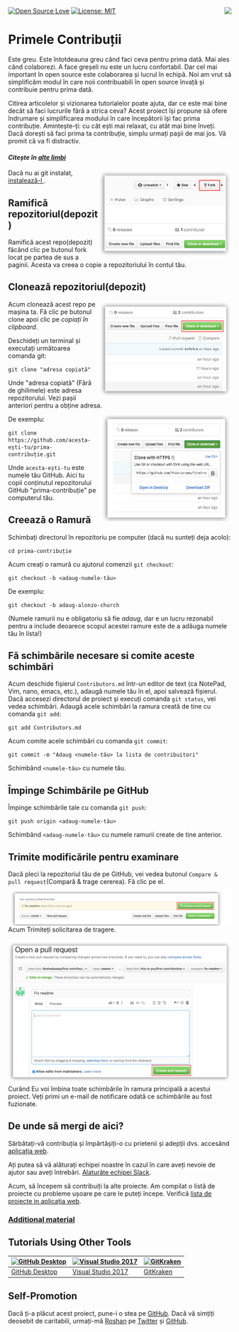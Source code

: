 [![Open Source Love](https://badges.frapsoft.com/os/v1/open-source.svg?v=103)](https://github.com/ellerbrock/open-source-badges/)
[<img align="right" src="https://firstcontributions.herokuapp.com/badge.svg">](https://firstcontributions.herokuapp.com)
[![License: MIT](https://img.shields.io/badge/License-MIT-green.svg)](https://opensource.org/licenses/MIT)


# Primele Contribuții

Este greu. Este întotdeauna greu când faci ceva pentru prima dată. Mai ales când colaborezi. A face greșeli nu este un lucru confortabil. Dar cel mai important în open source este colaborarea și lucrul în echipă. Noi am vrut să simplificăm modul în care noii contribuabili în open source învață și contribuie pentru prima dată.

Citirea articolelor și vizionarea tutorialelor poate ajuta, dar ce este mai bine decât să faci lucrurile fără a strica ceva? Acest proiect își propune să ofere îndrumare și simplificarea modului în care începătorii își fac prima contribuție. Amintește-ți: cu cât ești mai relaxat, cu atât mai bine înveți. Dacă dorești să faci prima ta contribuție, simplu urmați pașii de mai jos. Vă promit că va fi distractiv.

#### *Citește în [alte limbi](Translations.md)* 

<img align="right" width="300" src="../assets/fork.png" alt="fork this repository" />

Dacă nu ai git instalat, [ instalează-l ]( https://help.github.com/articles/set-up-git/ ).

## Ramifică repozitoriul(depozit)

Ramifică acest repo(depozit) făcând clic pe butonul fork locat pe partea de sus a paginii.
Acesta va creea o copie a repozitoriului în contul tău.

## Clonează repozitoriul(depozit)

<img align="right" width="300" src="../assets/clone.png" alt="clone this repository" />

Acum clonează acest repo pe mașina ta. Fă clic pe butonul clone apoi clic pe *copiați în clipboard*.

Deschideți un terminal și executați următoarea comanda git: 

```
git clone "adresa copiată"
```
Unde "adresa copiată" (Fără de ghilimele) este adresa repozitorului. Vezi pașii anteriori pentru a obține adresa.

<img align="right" width="300" src="../assets/copy-to-clipboard.png" alt="copy URL to clipboard" />

De exemplu:
```
git clone https://github.com/acesta-ești-tu/prima-contribuție.git
```
Unde `acesta-ești-tu` este numele tău GitHub. Aici tu copii conținutul repozitorului GitHub "prima-contribuție" pe computerul tău.

## Creează o Ramură

Schimbați directorul în repozitoriu pe computer (dacă nu sunteți deja acolo):

```
cd prima-contribuție
```
Acum creați o ramură cu ajutorul comenzii `git checkout`:
```
git checkout -b <adaug-numele-tău>
```

De exemplu:
```
git checkout -b adaug-alonzo-church
```
(Numele ramurii nu e obligatoriu să fie *adaug*, dar e un lucru rezonabil pentru a include deoarece scopul acestei ramure este de a adăuga numele tău în lista!)

## Fă schimbările necesare si comite aceste schimbări

Acum deschide fișierul `Contributors.md` într-un editor de text (ca NotePad, Vim, nano, emacs, etc.), adaugă numele tău în el, apoi salvează fișierul. Dacă accesezi directorul de proiect și execuți comanda `git status`, vei vedea schimbări. Adaugă acele schimbări la ramura creată de tine cu comanda `git add`:
```
git add Contributors.md
```

Acum comite acele schimbări cu comanda `git commit`:
```
git commit -m "Adaug <numele-tău> la lista de contribuitori"
```
Schimbând `<numele-tău>` cu numele tău.

## Împinge Schimbările pe GitHub

Împinge schimbările tale cu comanda `git push`:
```
git push origin <adaug-numele-tău>
```
Schimbând `<adaug-numele-tău>` cu numele ramurii create de tine anterior.

## Trimite modificările pentru examinare

Dacă pleci la repozitoriul tău de pe GitHub, vei vedea butonul `Compare & pull request`(Compară & trage cererea). Fă clic pe el.

<img style="float: right;" src="../assets/compare-and-pull.png" alt="create a pull request" />

Acum Trimiteți solicitarea de tragere.

<img style="float: right;" src="../assets/submit-pull.png" alt="submit pull request" />

Curând Eu voi îmbina toate schimbările în ramura principală a acestui proiect. Veți primi un e-mail de notificare odată ce schimbările au fost fuzionate.

## De unde să mergi de aici?

Sărbătați-vă contribuția și împărtășiți-o cu prietenii și adepții dvs. accesând [aplicația web](https://roshanjossey.github.io/first-contributions/#social-share).

Ați putea să vă alăturați echipei noastre în cazul în care aveți nevoie de ajutor sau aveți întrebări. [Alaturăte echipei Slack](https://firstcontributions.herokuapp.com).

Acum, să începem să contribuiți la alte proiecte. Am compilat o listă de proiecte cu probleme ușoare pe care le puteți începe. Verifică  [lista de proiecte in aplicația web](https://roshanjossey.github.io/first-contributions/#project-list).

### [ Additional material ](additional-material/additional-material.md)


## Tutorials Using Other Tools

|<a href="github-desktop-tutorial.md"><img alt="GitHub Desktop" src="https://desktop.github.com/images/desktop-icon.svg" width="100"></a>|<a href="github-windows-vs2017-tutorial.md"><img alt="Visual Studio 2017" src="https://www.microsoft.com/net/images/vslogo.png" width="100"></a>|<a href="gitkraken-tutorial.md"><img alt="GitKraken" src="/assets/gk-icon.png" width="100"></a>|
|---|---|---|
|[GitHub Desktop](github-desktop-tutorial.md)|[Visual Studio 2017](github-windows-vs2017-tutorial.md)|[GitKraken](gitkraken-tutorial.md)|

## Self-Promotion

Dacă ți-a plăcut acest proiect, pune-i o stea pe [GitHub](https://github.com/Roshanjossey/first-contributions).
Dacă vă simțiți deosebit de caritabili, urmați-mă [Roshan](https://roshanjossey.github.io/) pe
[Twitter](https://twitter.com/sudo__bangbang) și
[GitHub](https://github.com/roshanjossey).

